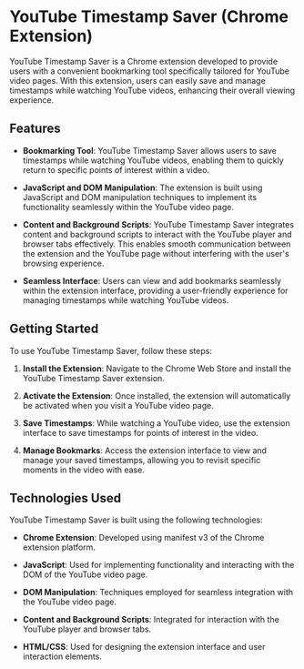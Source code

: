 # YouTube Timestamp Saver (Chrome Extension)

YouTube Timestamp Saver is a Chrome extension developed to provide users with a convenient bookmarking tool specifically tailored for YouTube video pages. With this extension, users can easily save and manage timestamps while watching YouTube videos, enhancing their overall viewing experience.

## Features

- **Bookmarking Tool**: YouTube Timestamp Saver allows users to save timestamps while watching YouTube videos, enabling them to quickly return to specific points of interest within a video.
  
- **JavaScript and DOM Manipulation**: The extension is built using JavaScript and DOM manipulation techniques to implement its functionality seamlessly within the YouTube video page.
  
- **Content and Background Scripts**: YouTube Timestamp Saver integrates content and background scripts to interact with the YouTube player and browser tabs effectively. This enables smooth communication between the extension and the YouTube page without interfering with the user's browsing experience.
  
- **Seamless Interface**: Users can view and add bookmarks seamlessly within the extension interface, providing a user-friendly experience for managing timestamps while watching YouTube videos.

## Getting Started

To use YouTube Timestamp Saver, follow these steps:

1. **Install the Extension**: Navigate to the Chrome Web Store and install the YouTube Timestamp Saver extension.
  
2. **Activate the Extension**: Once installed, the extension will automatically be activated when you visit a YouTube video page.
  
3. **Save Timestamps**: While watching a YouTube video, use the extension interface to save timestamps for points of interest in the video.
  
4. **Manage Bookmarks**: Access the extension interface to view and manage your saved timestamps, allowing you to revisit specific moments in the video with ease.

## Technologies Used

YouTube Timestamp Saver is built using the following technologies:

- **Chrome Extension**: Developed using manifest v3 of the Chrome extension platform.
  
- **JavaScript**: Used for implementing functionality and interacting with the DOM of the YouTube video page.
  
- **DOM Manipulation**: Techniques employed for seamless integration with the YouTube video page.
  
- **Content and Background Scripts**: Integrated for interaction with the YouTube player and browser tabs.
  
- **HTML/CSS**: Used for designing the extension interface and user interaction elements.

